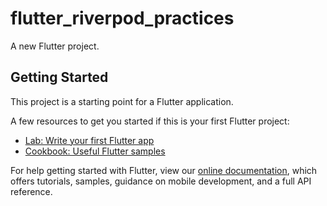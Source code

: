 # flutter_riverpod_practices

A new Flutter project.
[](https://github.com/iisprey/riverpod_example/tree/main/lib)
[](https://itnext.io/flutter-state-management-with-riverpod-ef8d4ef77392)

## Getting Started

This project is a starting point for a Flutter application.

A few resources to get you started if this is your first Flutter project:

- [Lab: Write your first Flutter app](https://flutter.dev/docs/get-started/codelab)
- [Cookbook: Useful Flutter samples](https://flutter.dev/docs/cookbook)

For help getting started with Flutter, view our
[online documentation](https://flutter.dev/docs), which offers tutorials,
samples, guidance on mobile development, and a full API reference.
